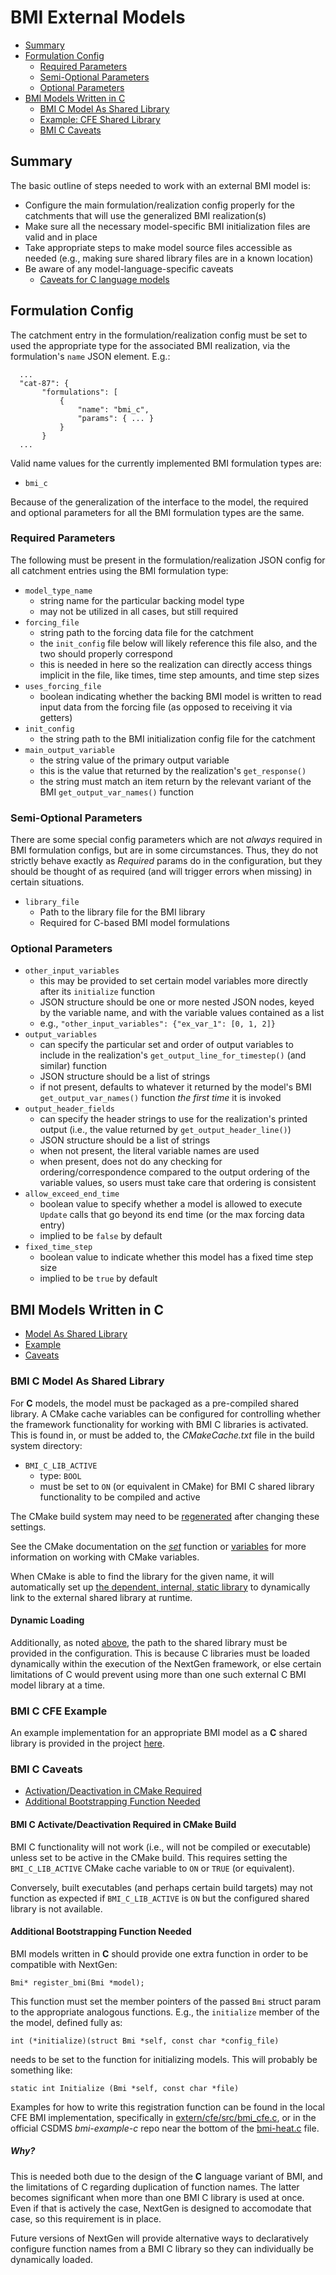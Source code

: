 # BMI External Models

* [Summary](#summary)
* [Formulation Config](#formulation-config)
    * [Required Parameters](#required-parameters)
    * [Semi-Optional Parameters](#semi-optional-parameters)
    * [Optional Parameters](#optional-parameters)
* [BMI Models Written in C](#bmi-models-written-in-c)
    * [BMI C Model As Shared Library](#bmi-c-shared-library)
    * [Example: CFE Shared Library](#bmi-c-cfe-example)
    * [BMI C Caveats](#bmi-c-caveats)

## Summary

The basic outline of steps needed to work with an external BMI model is:
  * Configure the main formulation/realization config properly for the catchments that will use the generalized BMI realization(s) 
  * Make sure all the necessary model-specific BMI initialization files are valid and in place
  * Take appropriate steps to make model source files accessible as needed (e.g., making sure shared library files are in a known location)
  * Be aware of any model-language-specific caveats 
    * [Caveats for C language models](#bmi-c-caveats)

[//]: # (TODO: what does the realization config need to look like?)

[//]: # (TODO: Python, C++, and Fortran )

## Formulation Config

The catchment entry in the formulation/realization config must be set to used the appropriate type for the associated BMI realization, via the formulation's `name` JSON element.  E.g.:

      ...
      "cat-87": {
           "formulations": [
               {
                   "name": "bmi_c",
                   "params": { ... }
               }
           }
      ...
  
Valid name values for the currently implemented BMI formulation types are:

* `bmi_c`

Because of the generalization of the interface to the model, the required and optional parameters for all the BMI formulation types are the same.  

### Required Parameters
The following must be present in the formulation/realization JSON config for all catchment entries using the BMI formulation type:

* `model_type_name`
  * string name for the particular backing model type
  * may not be utilized in all cases, but still required
* `forcing_file`
  * string path to the forcing data file for the catchment
  * the `init_config` file below will likely reference this file also, and the two should properly correspond
  * this is needed in here so the realization can directly access things implicit in the file, like times, time step amounts, and time step sizes
* `uses_forcing_file`
  * boolean indicating whether the backing BMI model is written to read input data from the forcing file (as opposed to receiving it via getters)
* `init_config` 
  * the string path to the BMI initialization config file for the catchment
* `main_output_variable` 
  * the string value of the primary output variable
  * this is the value that returned by the realization's `get_response()`
  * the string must match an item return by the relevant variant of the BMI `get_output_var_names()` function

### Semi-Optional Parameters
There are some special config parameters which are not *always* required in BMI formulation configs, but are in some circumstances.  Thus, they do not strictly behave exactly as *Required* params do in the configuration, but they should be thought of as required (and will trigger errors when missing) in certain situations.

* `library_file`
  * Path to the library file for the BMI library
  * Required for C-based BMI model formulations

### Optional Parameters
* `other_input_variables`
  * this may be provided to set certain model variables more directly after its `initialize` function
  * JSON structure should be one or more nested JSON nodes, keyed by the variable name, and with the variable values contained as a list
  * e.g.,  `"other_input_variables": {"ex_var_1": [0, 1, 2]}`
* `output_variables`
  * can specify the particular set and order of output variables to include in the realization's `get_output_line_for_timestep()` (and similar) function
  * JSON structure should be a list of strings
  * if not present, defaults to whatever it returned by the model's BMI `get_output_var_names()` function *the first time* it is invoked
* `output_header_fields`
  * can specify the header strings to use for the realization's printed output (i.e., the value returned by `get_output_header_line()`)
  * JSON structure should be a list of strings
  * when not present, the literal variable names are used
  * when present, does not do any checking for ordering/correspondence compared to the output ordering of the variable values, so users must take care that ordering is consistent
* `allow_exceed_end_time`
  * boolean value to specify whether a model is allowed to execute `Update` calls that go beyond its end time (or the max forcing data entry)
  * implied to be `false` by default
* `fixed_time_step`
  * boolean value to indicate whether this model has a fixed time step size
  * implied to be `true` by default
  
## BMI Models Written in C

* [Model As Shared Library](#bmi-c-model-as-shared-library)
* [Example](#bmi-c-cfe-example)
* [Caveats](#bmi-c-caveats)

### BMI C Model As Shared Library

For **C** models, the model must be packaged as a pre-compiled shared library.  A CMake cache variables can be configured for controlling whether the framework functionality for working with BMI C libraries is activated.  This is found in, or must be added to, the _CMakeCache.txt_ file in the build system directory:

* `BMI_C_LIB_ACTIVE` 
  * type: `BOOL` 
  * must be set to `ON` (or equivalent in CMake) for BMI C shared library functionality to be compiled and active
  
The CMake build system may need to be [regenerated](BUILDS_AND_CMAKE.md#regenerating) after changing these settings.

See the CMake documentation on the *[set](https://cmake.org/cmake/help/latest/command/set.html)* function or [variables](https://cmake.org/cmake/help/latest/manual/cmake-language.7.html#cmake-language-variables) for more information on working with CMake variables. 

When CMake is able to find the library for the given name, it will automatically set up [the dependent, internal, static library](../src/realizations/catchment/CMakeLists.txt) to dynamically link to the external shared library at runtime.  

#### Dynamic Loading

Additionally, as noted [above](#semi-optional-parameters), the path to the shared library must be provided in the configuration. This is because C libraries must be loaded dynamically within the execution of the NextGen framework, or else certain limitations of C would prevent using more than one such external C BMI model library at a time.

### BMI C CFE Example

An example implementation for an appropriate BMI model as a **C** shared library is provided in the project [here](../extern/cfe).

### BMI C Caveats

* [Activation/Deactivation in CMake Required](#bmi-c-activatedeactivation-required-in-cmake-build)
* [Additional Bootstrapping Function Needed](#additional-bootstrapping-function-needed)

#### BMI C Activate/Deactivation Required in CMake Build

BMI C functionality will not work (i.e., will not be compiled or executable) unless set to be active in the CMake build.  This requires setting the `BMI_C_LIB_ACTIVE` CMake cache variable to `ON` or `TRUE` (or equivalent).  

Conversely, built executables (and perhaps certain build targets) may not function as expected if `BMI_C_LIB_ACTIVE` is `ON` but the configured shared library is not available.

#### Additional Bootstrapping Function Needed

BMI models written in **C** should provide one extra function in order to be compatible with NextGen: 
    
    Bmi* register_bmi(Bmi *model);

This function must set the member pointers of the passed `Bmi` struct param to the appropriate analogous functions.  E.g., the `initialize` member of the the model, defined fully as:
 
    int (*initialize)(struct Bmi *self, const char *config_file)
 
 needs to be set to the function for initializing models.  This will probably be something like:
 
    static int Initialize (Bmi *self, const char *file)

Examples for how to write this registration function can be found in the local CFE BMI implementation, specifically in [extern/cfe/src/bmi_cfe.c](../extern/cfe/src/bmi_cfe.c), or in the official CSDMS *bmi-example-c* repo near the bottom of the [bmi-heat.c](https://github.com/csdms/bmi-example-c/blob/master/heat/bmi_heat.c) file.

##### Why?
This is needed both due to the design of the **C** language variant of BMI, and the limitations of C regarding duplication of function names.  The latter becomes significant when more than one BMI C library is used at once.  Even if that is actively the case, NextGen is designed to accomodate that case, so this requirement is in place.  

Future versions of NextGen will provide alternative ways to declaratively configure function names from a BMI C library so they can individually be dynamically loaded.
